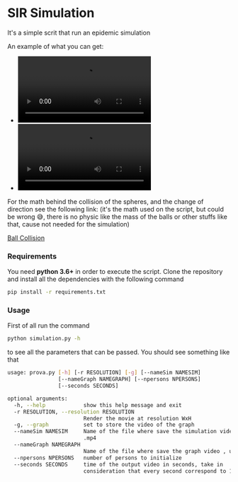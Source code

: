 # SIR Simulation

It's a simple scrit that run an epidemic simulation

An example of what you can get:  
- ![Simulation](https://user-images.githubusercontent.com/43886147/109716745-82d8d200-7ba5-11eb-9ba4-ab6c7970a359.mp4)  
- ![Graph](https://user-images.githubusercontent.com/43886147/109716758-866c5900-7ba5-11eb-9761-1ffaa96041cd.mp4)

For the math behind the collision of the spheres, and the change of direction see the following link: (it's the math used on the script, but could be wrong 😅, there is no physic like the mass of the balls or other stuffs like that, cause not needed for the simulation)  

[Ball Collision](https://github.com/vlnraf/CMCS/blob/master/continous_models/simulation/Ball%20collision.pdf)

### Requirements

You need **python 3.6+** in order to execute the script. Clone the repository and install all the dependencies with the following command
```sh
pip install -r requirements.txt
```

### Usage

First of all run the command
```sh
python simulation.py -h
```
to see all the parameters that can be passed. You should see something like that
```sh
usage: prova.py [-h] [-r RESOLUTION] [-g] [--nameSim NAMESIM]
                [--nameGraph NAMEGRAPH] [--npersons NPERSONS]
                [--seconds SECONDS]

optional arguments:
  -h, --help            show this help message and exit
  -r RESOLUTION, --resolution RESOLUTION
                        Render the movie at resolution WxH
  -g, --graph           set to store the video of the graph
  --nameSim NAMESIM     Name of the file where save the simulation video , use
                        .mp4
  --nameGraph NAMEGRAPH
                        Name of the file where save the graph video , use .mp4
  --npersons NPERSONS   number of persons to initialize
  --seconds SECONDS     time of the output video in seconds, take in
                        consideration that every second correspond to 1 day
```

